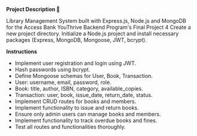 **__Project Description 📝__**

Library Management System built with Express.js, Node.js and MongoDB for the Access Bank YouThrive Backend Program's Final Project 4
Create a new project directory.
Initialize a Node.js project and install necessary packages (Express, MongoDB, Mongoose, JWT, bcrypt).

**Instructions**
- Implement user registration and login using JWT. 
- Hash passwords using bcrypt.
- Define Mongoose schemas for User, Book, Transaction.
- User: username, email, password, role.
- Book: title, author, ISBN, category, available_copies.
- Transaction: user, book, issue_date, return_date, status.
- Implement CRUD routes for books and members.
- Implement functionality to issue and return books.
- Ensure only admin users can manage books and members.
- Implement functionality to track overdue books and fines.
- Test all routes and functionalities thoroughly.
